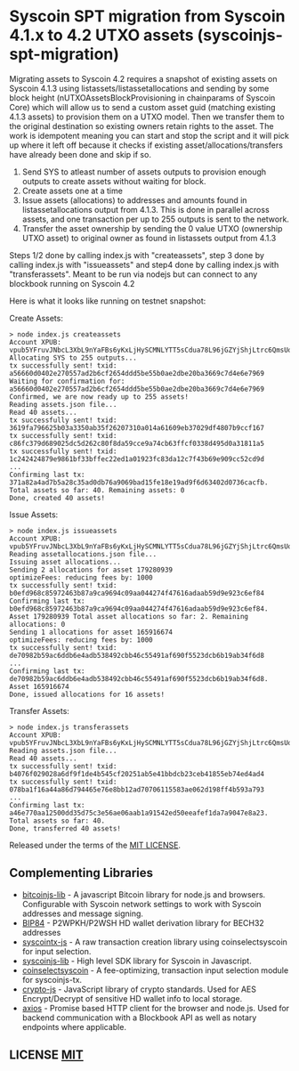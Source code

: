 # Syscoin SPT migration from Syscoin 4.1.x to 4.2 UTXO assets (syscoinjs-spt-migration)

Migrating assets to Syscoin 4.2 requires a snapshot of existing assets on Syscoin 4.1.3 using listassets/listassetallocations and sending by some block height (nUTXOAssetsBlockProvisioning in chainparams of Syscoin Core) which will allow us to send a custom asset guid (matching existing 4.1.3 assets) to provision them on a UTXO model. Then we transfer them to the original destination so existing owners retain rights to the asset. The work is idempotent meaning you can start and stop the script and it will pick up where it left off because it checks if existing asset/allocations/transfers have already been done and skip if so.

1) Send SYS to atleast number of assets outputs to provision enough outputs to create assets without waiting for block.
2) Create assets one at a time
3) Issue assets (allocations) to addresses and amounts found in listassetallocations output from 4.1.3. This is done in parallel across assets, and one transaction per up to 255 outputs is sent to the network.
4) Transfer the asset ownership by sending the 0 value UTXO (ownership UTXO asset) to original owner as found in listassets output from 4.1.3

Steps 1/2 done by calling index.js with "createassets", step 3 done by calling index.js with "issueassets" and step4 done by calling index.js with "transferassets". Meant to be run via nodejs but can connect to any blockbook running on Syscoin 4.2


Here is what it looks like running on testnet snapshot:

Create Assets:

```
> node index.js createassets
Account XPUB: vpub5YFruvJNbcL3XbL9nYaFBs6yKxLjHySCMNLYTT5sCdua78L96jGZYjShjLtrc6QmsUq2Hpk6XY29UYCSMbRaFAXfabNCxnRgwsnCTEEN8Mk
Allocating SYS to 255 outputs...
tx successfully sent! txid: a56660d0402e270557ad2b6cf2654ddd5be55b0ae2dbe20ba3669c7d4e6e7969
Waiting for confirmation for: a56660d0402e270557ad2b6cf2654ddd5be55b0ae2dbe20ba3669c7d4e6e7969
Confirmed, we are now ready up to 255 assets!
Reading assets.json file...
Read 40 assets...
tx successfully sent! txid: 3619fa796625b03a3350ab35f26207310a014a61609eb37029df4807b9ccf167
tx successfully sent! txid: c86fc379d689025dc5d262c80f8da59cce9a74cb63ffcf0338d495d0a31811a5
tx successfully sent! txid: 1c242424879e9861bf33bffec22ed1a01923fc83da12c7f43b69e909cc52cd9d
...
Confirming last tx: 371a82a4ad7b5a28c35ad0db76a9069bad15fe18e19ad9f6d63402d0736cacfb. Total assets so far: 40. Remaining assets: 0
Done, created 40 assets!
```

Issue Assets:

```
> node index.js issueassets
Account XPUB: vpub5YFruvJNbcL3XbL9nYaFBs6yKxLjHySCMNLYTT5sCdua78L96jGZYjShjLtrc6QmsUq2Hpk6XY29UYCSMbRaFAXfabNCxnRgwsnCTEEN8Mk
Reading assetallocations.json file...
Issuing asset allocations...
Sending 2 allocations for asset 179280939
optimizeFees: reducing fees by: 1000
tx successfully sent! txid: b0efd968c85972463b87a9ca9694c09aa044274f47616adaab59d9e923c6ef84
Confirming last tx: b0efd968c85972463b87a9ca9694c09aa044274f47616adaab59d9e923c6ef84. Asset 179280939 Total asset allocations so far: 2. Remaining allocations: 0
Sending 1 allocations for asset 165916674
optimizeFees: reducing fees by: 1000
tx successfully sent! txid: de70982b59ac6ddb6e4adb538492cbb46c55491af690f5523dcb6b19ab34f6d8
...
Confirming last tx: de70982b59ac6ddb6e4adb538492cbb46c55491af690f5523dcb6b19ab34f6d8. Asset 165916674
Done, issued allocations for 16 assets!
```

Transfer Assets:

```
> node index.js transferassets
Account XPUB: vpub5YFruvJNbcL3XbL9nYaFBs6yKxLjHySCMNLYTT5sCdua78L96jGZYjShjLtrc6QmsUq2Hpk6XY29UYCSMbRaFAXfabNCxnRgwsnCTEEN8Mk
Reading assets.json file...
Read 40 assets...
tx successfully sent! txid: b4076f029028a6df9f1de4b545cf20251ab5e41bbdcb23ceb41855eb74ed4ad4
tx successfully sent! txid: 078ba1f16a44a86d794465e76e8bb12ad70706115583ae062d198ff4b593a793
...
Confirming last tx: a46e770aa12500dd35d75c3e56ae06aab1a91542ed50eeafef1da7a9047e8a23. Total assets so far: 40.
Done, transferred 40 assets!
```

Released under the terms of the [MIT LICENSE](LICENSE).

## Complementing Libraries
- [bitcoinjs-lib](https://github.com/bitcoinjs/bitcoinjs-lib) - A javascript Bitcoin library for node.js and browsers. Configurable with Syscoin network settings to work with Syscoin addresses and message signing.
- [BIP84](https://github.com/Anderson-Juhasc/bip84) - P2WPKH/P2WSH HD wallet derivation library for BECH32 addresses
- [syscointx-js](https://github.com/syscoin/syscointx-js) - A raw transaction creation library using coinselectsyscoin for input selection.
- [syscoinjs-lib](https://github.com/syscoin/syscoinjs-lib) - High level SDK library for Syscoin in Javascript.
- [coinselectsyscoin](https://github.com/syscoin/coinselectsyscoin) - A fee-optimizing, transaction input selection module for syscoinjs-tx.
- [crypto-js](https://github.com/brix/crypto-js) - JavaScript library of crypto standards. Used for AES Encrypt/Decrypt of sensitive HD wallet info to local storage.
- [axios](https://github.com/axios/axios) - Promise based HTTP client for the browser and node.js. Used for backend communication with a Blockbook API as well as notary endpoints where applicable.





## LICENSE [MIT](LICENSE)
